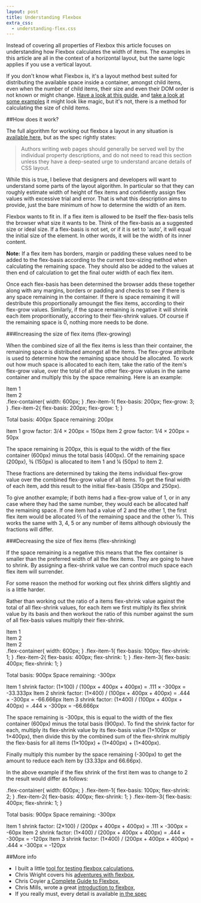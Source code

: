 ```yaml
---
layout: post
title: Understanding Flexbox
extra_css:
  - understanding-flex.css 
---
```

Instead of covering all properties of Flexbox this article focuses on understanding how Flexbox calculates the width of items. The examples in this article are all in the context of a horizontal layout, but the same logic applies if you use a vertical layout.

If you don't know what Flexbox is, it's a layout method best suited for distributing the available space inside a container, amongst child items, even when the number of child items, their size and even their DOM order is not known or might change. [Have a look at this guide](http://css-tricks.com/snippets/css/a-guide-to-flexbox/), and [take a look at some examples](http://codepen.io/MadeByMike/pen/26cb650eaef356da925e75139537f74e) it might look like magic, but it's not, there is a method for calculating the size of child items.

##How does it work?

The full algorithm for working out flexbox a layout in any situation is [available here](http://dev.w3.org/csswg/css-flexbox/#layout-algorithm), but as the spec rightly states:

<blockquote>Authors writing web pages should generally be served well by the individual property descriptions, and do not need to read this section unless they have a deep-seated urge to understand arcane details of CSS layout.</blockquote>

While this is true, I believe that designers and developers will want to understand some parts of the layout algorithm. In particular so that they can roughly estimate width of height of flex items and confidently assign flex values with excessive trial and error. That is what this description aims to provide, just the bare minimum of how to determine the width of an item.

Flexbox wants to fit in. If a flex item is allowed to be itself the flex-basis tells the browser what size it wants to be. Think of the flex-basis as a suggested size or ideal size. If a flex-basis is not set, or if it is set to 'auto', it will equal the initial size of the element. In other words, it will be the width of its inner content.

<strong>Note:</strong> If a flex item has borders, margin or padding these values need to be added to the flex-basis according to the current box-sizing method when calculating the remaining space. They should also be added to the values at then end of calculation to get the final outer width of each flex item.

Once each flex-basis has been determined the browser adds these together along with any margins, borders or padding and checks to see if there is any space remaining in the container. If there is space remaining it will destribute this proportionally amoungst the flex items, according to their flex-grow values. Similarly, if the space remaining is negative it will shrink each item proporitionatly, accoring to their flex-shrink values. Of course if the remaining space is 0, nothing more needs to be done.

###Increasing the size of flex items (flex-growing)

When the combined size of all the flex items is less than their container, the remaining space is distributed amongst all the items. The flex-grow attribute is used to determine how the remaining space should be allocated. To work out how much space is allocated to each item, take the ratio of the item's flex-grow value, over the total of all the other flex-grow values in the same container and multiply this by the space remaining. Here is an example:

<div id="example-static-flex-1" class="flex-container">
	<div class="flex-item flex-item-1"><span>Item 1</span></div>
	<div class="flex-item flex-item-2"><span>Item 2</span></div>
</div> 
<div class="example-container pre">
.flex-container{ width: 600px; }
.flex-item-1{ flex-basis: 200px; flex-grow: 3; }
.flex-item-2{ flex-basis: 200px; flex-grow: 1; }

Total basis: 400px
Space remaining:  200px

Item 1 grow factor: 3/4 &times; 200px = 150px
Item 2 grow factor: 1/4 &times; 200px = 50px
</div>

The space remaining is 200px, this is equal to the width of the flex container (600px) minus the total basis (400px). Of the remaining space (200px), ¾ (150px) is allocated to item 1 and ¼ (50px) to item 2. 

These fractions are determined by taking the items individual flex-grow value over the combined flex-grow value of all items. To get the final width of each item, add this result to the initial flex-basis (350px and 250px).

To give another example; if both items had a flex-grow value of 1, or in any case where they had the same number, they would each be allocated half the remaining space. If one item had a value of 2 and the other 1, the first flex item would be allocated ⅔ of the remaining space and the other ⅓. This works the same with 3, 4, 5 or any number of items although obviously the fractions will differ.

###Decreasing the size of flex items (flex-shrinking)

If the space remaining is a negative this means that the flex container is smaller than the preferred width of all the flex items. They are going to have to shrink. By assigning a flex-shrink value we can control much space each flex item will surrender. 

For some reason the method for working out flex shrink differs slightly and is a little harder.

Rather than working out the ratio of a items flex-shrink value against the total of all flex-shrink values, for each item we first multiply its flex shrink value by its basis and then workout the ratio of this number against the sum of all flex-basis values multiply their flex-shrink.

<div id="example-static-flex-2" class="flex-container">
	<div class="flex-item flex-item-1"><span>Item 1</span></div>
	<div class="flex-item flex-item-2"><span>Item 2</span></div>
	<div class="flex-item flex-item-3"><span>Item 2</span></div>
</div>  
<div class="example-container pre">
.flex-container{ width: 600px; }
.flex-item-1{ flex-basis: 100px; flex-shrink: 1; }
.flex-item-2{ flex-basis: 400px; flex-shrink: 1; }
.flex-item-3{ flex-basis: 400px; flex-shrink: 1; }

Total basis: 900px
Space remaining: -300px

Item 1 shrink factor: (1&times;100) / (100px + 400px + 400px) = .111 &times; -300px = -33.333px
Item 2 shrink factor: (1&times;400) / (100px + 400px + 400px) = .444 &times; -300px = -66.666px
Item 3 shrink factor: (1&times;400) / (100px + 400px + 400px) = .444 &times; -300px = -66.666px
</div>

The space remaining is -300px, this is equal to the width of the flex container (600px) minus the total basis (900px). To find the shrink factor for each, multiply its flex-shrink value by its flex-basis value (1&times;100px or 1&times;400px), then divide this by the combined sum of the flex-shrink multiply the flex-basis for all items (1&times;100px) + (1&times;400px) + (1&times;400px).

Finally multiply this number by the space remaining (-300px) to get the amount to reduce each item by (33.33px and 66.66px).

In the above example if the flex shrink of the first item was to change to 2 the result would differ as follows:

<div class="example-container pre">.flex-container{ width: 600px; }
.flex-item-1{ flex-basis: 100px; flex-shrink: 2; }
.flex-item-2{ flex-basis: 400px; flex-shrink: 1; }
.flex-item-3{ flex-basis: 400px; flex-shrink: 1; }

Total basis: 900px
Space remaining: -300px

Item 1 shrink factor: (2&times;100) / (200px + 400px + 400px) = .111 &times; -300px = -60px
Item 2 shrink factor: (1&times;400) / (200px + 400px + 400px) = .444 &times; -300px = -120px
Item 3 shrink factor: (1&times;400) / (200px + 400px + 400px) = .444 &times; -300px = -120px
</div>

##More info

  - I built a little [tool for testing flexbox calculations](/demos/flexbox-tester/),
  - Chris Wright covers his [adventures with flexbox](http://chriswrightdesign.com/experiments/flexbox-adventures/),
  - Chris Coyier [a Complete Guide to Flexbox](http://css-tricks.com/snippets/css/a-guide-to-flexbox/),
  - Chris Mills, wrote a great [introduction to flexbox](https://dev.opera.com/articles/flexbox-basics/),
  - If you really must, every detail is available [in the spec](http://dev.w3.org/csswg/css-flexbox/#layout-algorithm)


